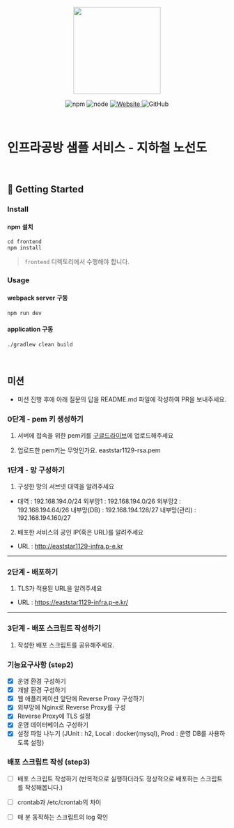 <p align="center">
    <img width="200px;" src="https://raw.githubusercontent.com/woowacourse/atdd-subway-admin-frontend/master/images/main_logo.png"/>
</p>
<p align="center">
  <img alt="npm" src="https://img.shields.io/badge/npm-%3E%3D%205.5.0-blue">
  <img alt="node" src="https://img.shields.io/badge/node-%3E%3D%209.3.0-blue">
  <a href="https://edu.nextstep.camp/c/R89PYi5H" alt="nextstep atdd">
    <img alt="Website" src="https://img.shields.io/website?url=https%3A%2F%2Fedu.nextstep.camp%2Fc%2FR89PYi5H">
  </a>
  <img alt="GitHub" src="https://img.shields.io/github/license/next-step/atdd-subway-service">
</p>

<br>

# 인프라공방 샘플 서비스 - 지하철 노선도

<br>

## 🚀 Getting Started

### Install
#### npm 설치
```
cd frontend
npm install
```
> `frontend` 디렉토리에서 수행해야 합니다.

### Usage
#### webpack server 구동
```
npm run dev
```
#### application 구동
```
./gradlew clean build
```
<br>

## 미션

* 미션 진행 후에 아래 질문의 답을 README.md 파일에 작성하여 PR을 보내주세요.

### 0단계 - pem 키 생성하기

1. 서버에 접속을 위한 pem키를 [구글드라이브](https://drive.google.com/drive/folders/1dZiCUwNeH1LMglp8dyTqqsL1b2yBnzd1?usp=sharing)에 업로드해주세요

2. 업로드한 pem키는 무엇인가요.
eaststar1129-rsa.pem


### 1단계 - 망 구성하기
1. 구성한 망의 서브넷 대역을 알려주세요
- 대역 : 192.168.194.0/24
외부망1 : 192.168.194.0/26
외부망2 : 192.168.194.64/26
내부망(DB) : 192.168.194.128/27
내부망(관리) : 192.168.194.160/27

2. 배포한 서비스의 공인 IP(혹은 URL)를 알려주세요

- URL : http://eaststar1129-infra.p-e.kr



---

### 2단계 - 배포하기
1. TLS가 적용된 URL을 알려주세요

- URL : https://eaststar1129-infra.p-e.kr/

---

### 3단계 - 배포 스크립트 작성하기

1. 작성한 배포 스크립트를 공유해주세요.

### 기능요구사항 (step2)
- [X] 운영 환경 구성하기
- [X] 개발 환경 구성하기
- [X] 웹 애플리케이션 앞단에 Reverse Proxy 구성하기
- [X] 외부망에 Nginx로 Reverse Proxy를 구성
- [X] Reverse Proxy에 TLS 설정
- [X] 운영 데이터베이스 구성하기
- [X] 설정 파일 나누기 (JUnit : h2, Local : docker(mysql), Prod : 운영 DB를 사용하도록 설정)

### 배포 스크립트 작성 (step3)
- [ ] 배포 스크립트 작성하기 (반복적으로 실행하더라도 정상적으로 배포하는 스크립트를 작성해봅니다.)
- [ ] crontab과 /etc/crontab의 차이
- [ ] 매 분 동작하는 스크립트의 log 확인


